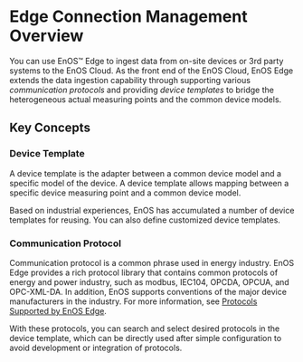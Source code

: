 # Edge Connection Management Overview

You can use EnOS™ Edge to ingest data from on-site devices or 3rd party systems to the EnOS Cloud. As the front end of the EnOS Cloud, EnOS Edge extends the data ingestion capability through supporting various _communication protocols_ and providing _device templates_ to bridge the heterogeneous actual measuring points and the common device models.

## Key Concepts

### Device Template

A device template is the adapter between a common device model and a specific model of the device. A device template allows mapping between a specific device measuring point and a common device model.

Based on industrial experiences, EnOS has accumulated a number of device templates for reusing. You can also define customized device templates.

### Communication Protocol

Communication protocol is a common phrase used in energy industry. EnOS Edge provides a rich protocol library that contains common protocols of energy and power industry, such as modbus, IEC104, OPCDA, OPCUA, and OPC-XML-DA. In addition, EnOS supports conventions of the major device manufacturers in the industry. For more information, see [Protocols Supported by EnOS Edge](https://www.envisioniot.com/docs/enos-edge/en/latest/edge_specification/data_ingestion.html).

With these protocols, you can search and select desired protocols in the device template, which can be directly used after simple configuration  to avoid development or integration of protocols.
